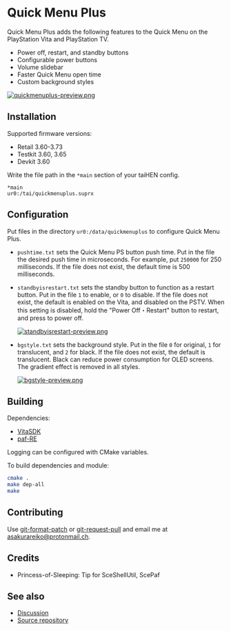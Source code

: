 # Quick Menu Plus

Quick Menu Plus adds the following features to the Quick Menu on the PlayStation Vita and PlayStation TV.

- Power off, restart, and standby buttons
- Configurable power buttons
- Volume slidebar
- Faster Quick Menu open time
- Custom background styles

[![quickmenuplus-preview.png](https://git.shotatoshounenwachigau.moe/vita/quickmenuplus/plain/quickmenuplus-preview-small.png?h=assets)](https://git.shotatoshounenwachigau.moe/vita/quickmenuplus/plain/quickmenuplus-preview.png?h=assets)

## Installation

Supported firmware versions:

- Retail 3.60-3.73
- Testkit 3.60, 3.65
- Devkit 3.60

Write the file path in the `*main` section of your taiHEN config.

```
*main
ur0:/tai/quickmenuplus.suprx
```

## Configuration

Put files in the directory `ur0:/data/quickmenuplus` to configure Quick Menu Plus.

- `pushtime.txt` sets the Quick Menu PS button push time. Put in the file the desired push time in microseconds. For example, put `250000` for 250 milliseconds. If the file does not exist, the default time is 500 milliseconds.

- `standbyisrestart.txt` sets the standby button to function as a restart button. Put in the file `1` to enable, or `0` to disable. If the file does not exist, the default is enabled on the Vita, and disabled on the PSTV. When this setting is disabled, hold the "Power Off・Restart" button to restart, and press to power off.

    [![standbyisrestart-preview.png](https://git.shotatoshounenwachigau.moe/vita/quickmenuplus/plain/standbyisrestart-preview-small.png?h=assets)](https://git.shotatoshounenwachigau.moe/vita/quickmenuplus/plain/standbyisrestart-preview.png?h=assets)

- `bgstyle.txt` sets the background style. Put in the file `0` for original, `1` for translucent, and `2` for black. If the file does not exist, the default is translucent. Black can reduce power consumption for OLED screens. The gradient effect is removed in all styles.

    [![bgstyle-preview.png](https://git.shotatoshounenwachigau.moe/vita/quickmenuplus/plain/bgstyle-preview-small.png?h=assets)](https://git.shotatoshounenwachigau.moe/vita/quickmenuplus/plain/bgstyle-preview.png?h=assets)

## Building

Dependencies:

- [VitaSDK](https://vitasdk.org)
- [paf-RE](https://github.com/VitaArchive/ScePaf-RE/tree/c-compat)


Logging can be configured with CMake variables.

To build dependencies and module:

```sh
cmake .
make dep-all
make
```

## Contributing

Use [git-format-patch](https://www.git-scm.com/docs/git-format-patch) or [git-request-pull](https://www.git-scm.com/docs/git-request-pull) and email me at <asakurareiko@protonmail.ch>.

## Credits

- Princess-of-Sleeping: Tip for SceShellUtil, ScePaf

## See also

- [Discussion](https://forum.devchroma.nl/index.php/topic,78.0.html)
- [Source repository](https://git.shotatoshounenwachigau.moe/vita/quickmenuplus)
